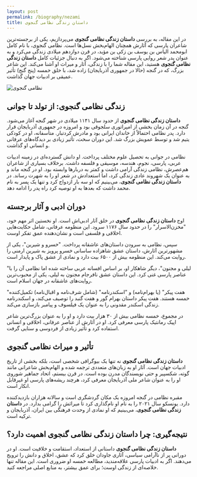 ```yaml
---
layout: post
permalink: /biography/nezami
title: داستان زندگی نظامی گنجوی
---
```


در این مقاله، به بررسی **داستان زندگی نظامی گنجوی** می‌پردازیم، یکی از برجسته‌ترین شاعران پارسی که آثارش همچنان الهام‌بخش نسل‌ها است. نظامی گنجوی، با نام کامل ابومحمد الیاس بن یوسف بن زکی بن مؤید، در قرن دوازدهم میلادی زندگی می‌کرد و به عنوان پدر شعر روایی پارسی شناخته می‌شود. اگر به دنبال جزئیات کامل **داستان زندگی نظامی گنجوی** هستید، این مقاله شما را با زندگی، آثار و میراث او آشنا می‌کند. این شاعر بزرگ، که در گنجه (حالا در جمهوری آذربایجان) زاده شد، با خلق خمسه (پنج گنج) تأثیر عمیقی بر ادبیات جهان گذاشت.

![نظامی گنجوی](https://indexes.ir/biography/nezami-ganjavi.webp)

## زندگی نظامی گنجوی: از تولد تا جوانی

**داستان زندگی نظامی گنجوی** از حدود سال ۱۱۴۱ میلادی در شهر گنجه آغاز می‌شود. گنجه در آن زمان بخشی از امپراتوری سلجوقی بود و امروزه در جمهوری آذربایجان قرار دارد. پدر نظامی احتمالاً از خاندان ایرانی بود و مادرش کردتبار. متأسفانه، او در کودکی یتیم شد و توسط عمویش بزرگ شد. این دوران سخت، تأثیر زیادی بر دیدگاه‌های عرفانی و انسانی او گذاشت.

نظامی در جوانی به تحصیل علوم مختلف پرداخت. او دانش گسترده‌ای در زمینه ادبیات عربی، پارسی، نجوم، هندسه، موسیقی و فلسفه داشت. برخلاف بسیاری از شاعران هم‌عصرش، نظامی زندگی آرامی داشت و کمتر به دربارها وابسته بود. او در گنجه ماند و به عنوان یک شهروند عادی زندگی کرد، اما استعدادش در شعر او را به شهرت رساند. در **داستان زندگی نظامی گنجوی**، می‌بینیم که او سه بار ازدواج کرد و تنها یک پسر به نام محمد داشت که بعدها به او توصیه کرد راه پدر را ادامه دهد.

## دوران ادبی و آثار برجسته

اوج **داستان زندگی نظامی گنجوی** در خلق آثار ادبی‌اش است. او نخستین اثر مهم خود، "مخزن‌الاسرار" را در حدود سال ۱۱۷۶ سرود. این منظومه عرفانی، شامل حکایت‌هایی اخلاقی و فلسفی است و نشان‌دهنده عمق تفکر اوست.

سپس، نظامی به سرودن داستان‌های عاشقانه پرداخت. "خسرو و شیرین"، یکی از مشهورترین آثارش، داستان عشق شاهزاده ساسانی خسرو پرویز به شیرین ارمنی را روایت می‌کند. این منظومه بیش از ۶۵۰۰ بیت دارد و نمادی از عشق پاک و پایدار است.

"لیلی و مجنون"، دیگر شاهکار او، بر اساس افسانه عربی ساخته شده اما نظامی آن را با عناصر پارسی غنی کرد. این داستان عشق نافرجام مجنون به لیلی، یکی از محبوب‌ترین روایت‌های عاشقانه در جهان اسلام است.

"هفت پیکر" (یا بهرام‌نامه) و "اسکندرنامه" (شامل شرف‌نامه و اقبال‌نامه) تکمیل‌کننده خمسه هستند. هفت پیکر داستان بهرام گور و هفت گنبد را توصیف می‌کند، و اسکندرنامه زندگی اسکندر مقدونی را به عنوان یک فیلسوف و پیامبر بازسازی می‌کند.

در مجموع، خمسه نظامی بیش از ۳۰ هزار بیت دارد و او را به عنوان بزرگ‌ترین شاعر اپیک رمانتیک پارسی معرفی کرد. او در آثارش از عناصر عرفانی، اخلاقی و انسانی استفاده کرد و تأثیر زیادی از فردوسی و سنایی گرفت.

## تأثیر و میراث نظامی گنجوی

**داستان زندگی نظامی گنجوی** نه تنها یک بیوگرافی شخصی است، بلکه بخشی از تاریخ ادبیات جهان است. آثار او به زبان‌های متعددی ترجمه شده و الهام‌بخش شاعرانی مانند گوته، شکسپیر و حتی نویسندگان مدرن بوده است. در قرن بیستم، اتحاد جماهیر شوروی او را به عنوان شاعر ملی آذربایجان معرفی کرد، هرچند ریشه‌های پارسی او غیرقابل انکار است.

مقبره نظامی در گنجه امروزه یک مکان گردشگری است و سالانه هزاران بازدیدکننده دارد. یونسکو سال ۲۰۲۱ را به نام او نام‌گذاری کرد تا میراثش را گرامی بدارد. در **داستان زندگی نظامی گنجوی**، می‌بینیم که او نمادی از وحدت فرهنگی بین ایران، آذربایجان و ترکیه است.

## نتیجه‌گیری: چرا داستان زندگی نظامی گنجوی اهمیت دارد؟

**داستان زندگی نظامی گنجوی** داستانی از استعداد، استقامت و خلاقیت است. او در دورانی پر از ناآرامی سیاسی، آثاری جاودان خلق کرد که عشق، اخلاق و دانش را ترویج می‌دهند. اگر به ادبیات پارسی علاقه‌مندید، مطالعه خمسه او ضروری است. این مقاله تنها خلاصه‌ای از زندگی اوست؛ برای عمق بیشتر، به منابع اصلی مراجعه کنید.
